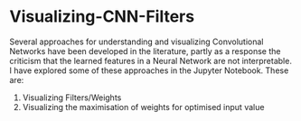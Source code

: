 # Visualizing-CNN-Filters

Several approaches for understanding and visualizing Convolutional Networks have been developed in the literature, partly as a response the criticism that the learned features in a Neural Network are not interpretable.
I have explored some of these approaches in the Jupyter Notebook. These are:

1) Visualizing Filters/Weights
2) Visualizing the maximisation of weights for optimised input value
